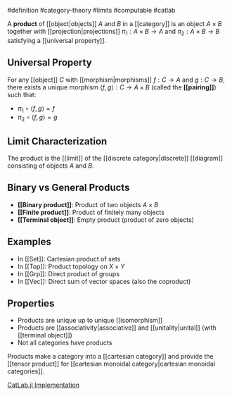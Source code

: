 #definition #category-theory #limits #computable #catlab

A **product** of [[object|objects]] $A$ and $B$ in a [[category]] is an object $A \times B$ together with [[projection|projections]] $\pi_1: A \times B \to A$ and $\pi_2: A \times B \to B$ satisfying a [[universal property]].

## Universal Property

For any [[object]] $C$ with [[morphism|morphisms]] $f: C \to A$ and $g: C \to B$, there exists a unique morphism $\langle f, g \rangle: C \to A \times B$ (called the **[[pairing]]**) such that:

- $\pi_1 \circ \langle f, g \rangle = f$
- $\pi_2 \circ \langle f, g \rangle = g$

<!-- \begin{tikzcd} & C \arrow[dl, "f"'] \arrow[dr, "g"] \arrow[d, "\langle f, g \rangle", dashed] & \\ A & A \times B \arrow[l, "\pi_1"] \arrow[r, "\pi_2"'] & B \end{tikzcd} -->

## Limit Characterization

The product is the [[limit]] of the [[discrete category|discrete]] [[diagram]] consisting of objects $A$ and $B$.

## Binary vs General Products

- **[[Binary product]]**: Product of two objects $A \times B$
- **[[Finite product]]**: Product of finitely many objects
- **[[Terminal object]]**: Empty product (product of zero objects)

## Examples

- In [[Set]]: Cartesian product of sets
- In [[Top]]: Product topology on $X \times Y$
- In [[Grp]]: Direct product of groups
- In [[Vec]]: Direct sum of vector spaces (also the coproduct)

## Properties

- Products are unique up to unique [[isomorphism]]
- Products are [[associativity|associative]] and [[unitality|unital]] (with [[terminal object]])
- Not all categories have products

Products make a category into a [[cartesian category]] and provide the [[tensor product]] for [[cartesian monoidal category|cartesian monoidal categories]].

[CatLab.jl Implementation](https://github.com/AlgebraicJulia/Catlab.jl/blob/main/src/theories/)